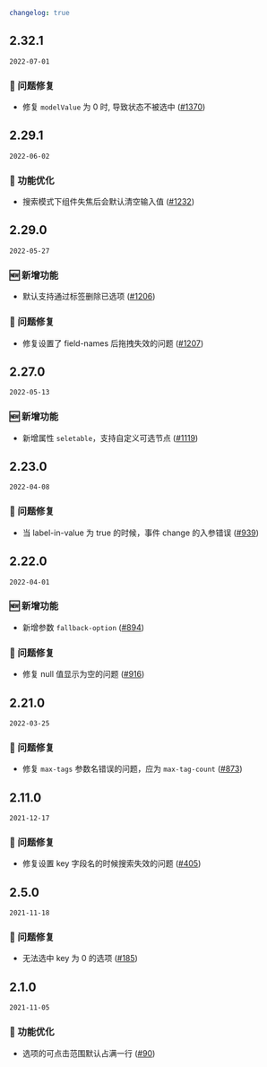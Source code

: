 ```yaml
changelog: true
```

## 2.32.1

`2022-07-01`

### 🐛 问题修复

- 修复 `modelValue` 为 0 时, 导致状态不被选中 ([#1370](https://github.com/arco-design/arco-design-vue/pull/1370))


## 2.29.1

`2022-06-02`

### 💎 功能优化

- 搜索模式下组件失焦后会默认清空输入值 ([#1232](https://github.com/arco-design/arco-design-vue/pull/1232))


## 2.29.0

`2022-05-27`

### 🆕 新增功能

- 默认支持通过标签删除已选项 ([#1206](https://github.com/arco-design/arco-design-vue/pull/1206))

### 🐛 问题修复

- 修复设置了 field-names 后拖拽失效的问题 ([#1207](https://github.com/arco-design/arco-design-vue/pull/1207))


## 2.27.0

`2022-05-13`

### 🆕 新增功能

- 新增属性 `seletable`，支持自定义可选节点 ([#1119](https://github.com/arco-design/arco-design-vue/pull/1119))


## 2.23.0

`2022-04-08`

### 🐛 问题修复

- 当 label-in-value 为 true 的时候，事件 change 的入参错误 ([#939](https://github.com/arco-design/arco-design-vue/pull/939))


## 2.22.0

`2022-04-01`

### 🆕 新增功能

- 新增参数 `fallback-option` ([#894](https://github.com/arco-design/arco-design-vue/pull/894))

### 🐛 问题修复

- 修复  null 值显示为空的问题 ([#916](https://github.com/arco-design/arco-design-vue/pull/916))


## 2.21.0

`2022-03-25`

### 🐛 问题修复

- 修复 `max-tags` 参数名错误的问题，应为 `max-tag-count` ([#873](https://github.com/arco-design/arco-design-vue/pull/873))


## 2.11.0

`2021-12-17`

### 🐛 问题修复

- 修复设置 key 字段名的时候搜索失效的问题 ([#405](https://github.com/arco-design/arco-design-vue/pull/405))


## 2.5.0

`2021-11-18`

### 🐛 问题修复

- 无法选中 key 为 0 的选项 ([#185](https://github.com/arco-design/arco-design-vue/pull/185))


## 2.1.0

`2021-11-05`

### 💎 功能优化

- 选项的可点击范围默认占满一行 ([#90](https://github.com/arco-design/arco-design-vue/pull/90))

